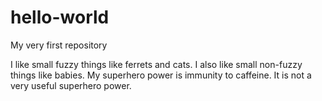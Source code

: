 # hello-world
My very first repository

I like small fuzzy things like ferrets and cats. I also like small non-fuzzy things like babies.
My superhero power is immunity to caffeine. It is not a very useful superhero power.
